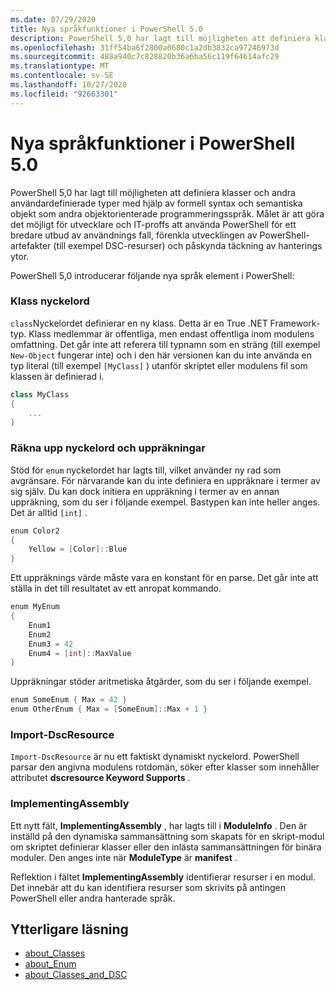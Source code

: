 ```yaml
---
ms.date: 07/29/2020
title: Nya språkfunktioner i PowerShell 5.0
description: PowerShell 5,0 har lagt till möjligheten att definiera klasser och andra användardefinierade typer med hjälp av formell syntax och semantiska objekt som andra objektorienterade programmeringsspråk.
ms.openlocfilehash: 31ff54ba6f2800a0680c1a2db3832ca97246973d
ms.sourcegitcommit: 488a940c7c828820b36a6ba56c119f64614afc29
ms.translationtype: MT
ms.contentlocale: sv-SE
ms.lasthandoff: 10/27/2020
ms.locfileid: "92663301"
---
```

# <a name="new-language-features-in-powershell-50"></a>Nya språkfunktioner i PowerShell 5.0

PowerShell 5,0 har lagt till möjligheten att definiera klasser och andra användardefinierade typer med hjälp av formell syntax och semantiska objekt som andra objektorienterade programmeringsspråk. Målet är att göra det möjligt för utvecklare och IT-proffs att använda PowerShell för ett bredare utbud av användnings fall, förenkla utvecklingen av PowerShell-artefakter (till exempel DSC-resurser) och påskynda täckning av hanterings ytor.

PowerShell 5,0 introducerar följande nya språk element i PowerShell:

### <a name="class-keyword"></a>Klass nyckelord

`class`Nyckelordet definierar en ny klass. Detta är en True .NET Framework-typ. Klass medlemmar är offentliga, men endast offentliga inom modulens omfattning. Det går inte att referera till typnamn som en sträng (till exempel `New-Object` fungerar inte) och i den här versionen kan du inte använda en typ literal (till exempel `[MyClass]` ) utanför skriptet eller modulens fil som klassen är definierad i.

```powershell
class MyClass
{
    ...
}
```

### <a name="enum-keyword-and-enumerations"></a>Räkna upp nyckelord och uppräkningar

Stöd för `enum` nyckelordet har lagts till, vilket använder ny rad som avgränsare. För närvarande kan du inte definiera en uppräknare i termer av sig själv. Du kan dock initiera en uppräkning i termer av en annan uppräkning, som du ser i följande exempel. Bastypen kan inte heller anges. Det är alltid `[int]` .

```powershell
enum Color2
{
    Yellow = [Color]::Blue
}
```

Ett uppräknings värde måste vara en konstant för en parse. Det går inte att ställa in det till resultatet av ett anropat kommando.

```powershell
enum MyEnum
{
    Enum1
    Enum2
    Enum3 = 42
    Enum4 = [int]::MaxValue
}
```

Uppräkningar stöder aritmetiska åtgärder, som du ser i följande exempel.

```powershell
enum SomeEnum { Max = 42 }
enum OtherEnum { Max = [SomeEnum]::Max + 1 }
```

### <a name="import-dscresource"></a>Import-DscResource

`Import-DscResource` är nu ett faktiskt dynamiskt nyckelord. PowerShell parsar den angivna modulens rotdomän, söker efter klasser som innehåller attributet **dscresource Keyword Supports** .

### <a name="implementingassembly"></a>ImplementingAssembly

Ett nytt fält, **ImplementingAssembly** , har lagts till i **ModuleInfo** . Den är inställd på den dynamiska sammansättning som skapats för en skript-modul om skriptet definierar klasser eller den inlästa sammansättningen för binära moduler. Den anges inte när **ModuleType** är **manifest** .

Reflektion i fältet **ImplementingAssembly** identifierar resurser i en modul. Det innebär att du kan identifiera resurser som skrivits på antingen PowerShell eller andra hanterade språk.

## <a name="further-reading"></a>Ytterligare läsning

- [about_Classes](/powershell/module/microsoft.powershell.core/about/about_classes)
- [about_Enum](/powershell/module/microsoft.powershell.core/about/about_enum)
- [about_Classes_and_DSC](/powershell/module/psdesiredstateconfiguration/about/about_classes_and_dsc)
